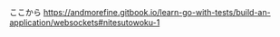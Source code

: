ここから
https://andmorefine.gitbook.io/learn-go-with-tests/build-an-application/websockets#nitesutowoku-1